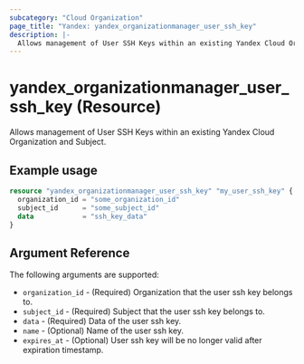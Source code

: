 ```yaml
---
subcategory: "Cloud Organization"
page_title: "Yandex: yandex_organizationmanager_user_ssh_key"
description: |-
  Allows management of User SSH Keys within an existing Yandex Cloud Organization and Subject.
---
```


# yandex_organizationmanager_user_ssh_key (Resource)

Allows management of User SSH Keys within an existing Yandex Cloud Organization and Subject.

## Example usage

```terraform
resource "yandex_organizationmanager_user_ssh_key" "my_user_ssh_key" {
  organization_id = "some_organization_id"
  subject_id      = "some_subject_id"
  data            = "ssh_key_data"
}
```

## Argument Reference

The following arguments are supported:

* `organization_id` - (Required) Organization that the user ssh key belongs to.
* `subject_id` - (Required) Subject that the user ssh key belongs to.
* `data` - (Required) Data of the user ssh key.
* `name` - (Optional) Name of the user ssh key.
* `expires_at` - (Optional) User ssh key will be no longer valid after expiration timestamp.
